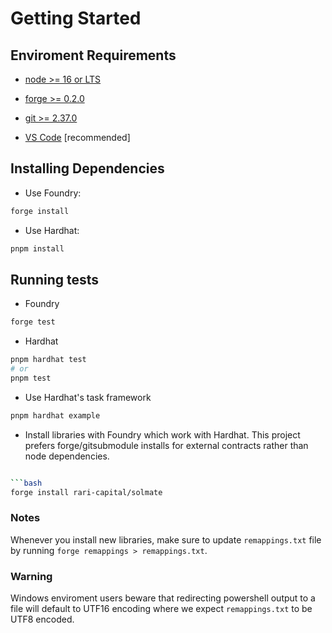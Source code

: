 # Getting Started

## Enviroment Requirements

- [node >= 16 or LTS](https://nodejs.org/en/download/)

- [forge >= 0.2.0](https://book.getfoundry.sh/getting-started/installation)

- [git >= 2.37.0](https://git-scm.com/download/)

- [VS Code](https://code.visualstudio.com/download) [recommended]

## Installing Dependencies

- Use Foundry:

```bash
forge install
```

- Use Hardhat:

```bash
pnpm install
```

## Running tests

- Foundry

```bash
forge test
```

- Hardhat

```bash
pnpm hardhat test 
# or 
pnpm test
```

- Use Hardhat's task framework

```bash
pnpm hardhat example
```

- Install libraries with Foundry which work with Hardhat. This project prefers forge/gitsubmodule installs for external contracts rather than node dependencies.

```bash

```bash
forge install rari-capital/solmate
```

### Notes

Whenever you install new libraries, make sure to update `remappings.txt` file by running `forge remappings > remappings.txt`.

### Warning

Windows enviroment users beware that redirecting powershell output to a file will default to UTF16 encoding where we expect `remappings.txt` to be UTF8 encoded.
